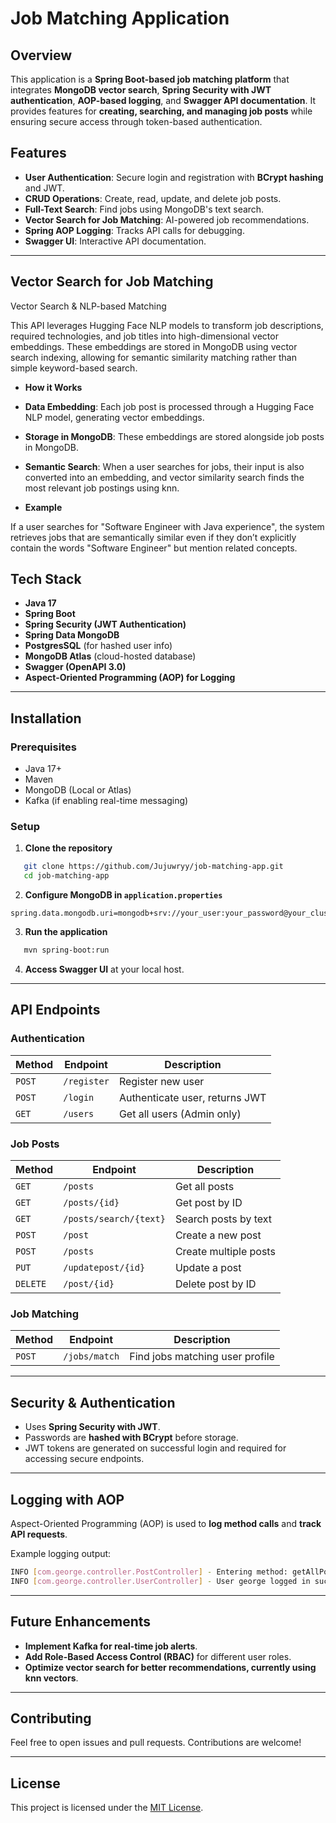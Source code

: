 # Job Matching Application

## Overview
This application is a **Spring Boot-based job matching platform** that integrates **MongoDB vector search**, **Spring Security with JWT authentication**, **AOP-based logging**, and **Swagger API documentation**. It provides features for **creating, searching, and managing job posts** while ensuring secure access through token-based authentication.

## Features
- **User Authentication**: Secure login and registration with **BCrypt hashing** and JWT.
- **CRUD Operations**: Create, read, update, and delete job posts.
- **Full-Text Search**: Find jobs using MongoDB's text search.
- **Vector Search for Job Matching**: AI-powered job recommendations.
- **Spring AOP Logging**: Tracks API calls for debugging.
- **Swagger UI**: Interactive API documentation.

---

## Vector Search for Job Matching
Vector Search & NLP-based Matching

This API leverages Hugging Face NLP models to transform job descriptions, required technologies, and job titles into high-dimensional vector embeddings. These embeddings are stored in MongoDB using vector search indexing, allowing for semantic similarity matching rather than simple keyword-based search.

- **How it Works**

- **Data Embedding**: Each job post is processed through a Hugging Face NLP model, generating vector embeddings.

- **Storage in MongoDB**: These embeddings are stored alongside job posts in MongoDB.

- **Semantic Search**: When a user searches for jobs, their input is also converted into an embedding, and vector similarity search finds the most relevant job postings using knn.

- **Example**

If a user searches for "Software Engineer with Java experience", the system retrieves jobs that are semantically similar even if they don’t explicitly contain the words "Software Engineer" but mention related concepts.



## Tech Stack
- **Java 17**
- **Spring Boot**
- **Spring Security (JWT Authentication)**
- **Spring Data MongoDB**
- **PostgresSQL** (for hashed user info)
- **MongoDB Atlas** (cloud-hosted database)
- **Swagger (OpenAPI 3.0)**
- **Aspect-Oriented Programming (AOP) for Logging**

---

## Installation
### Prerequisites
- Java 17+
- Maven
- MongoDB (Local or Atlas)
- Kafka (if enabling real-time messaging)

### Setup
1. **Clone the repository**
```sh
   git clone https://github.com/Jujuwryy/job-matching-app.git
   cd job-matching-app
```

2. **Configure MongoDB in `application.properties`**
```properties
spring.data.mongodb.uri=mongodb+srv://your_user:your_password@your_cluster.mongodb.net/...
```

3. **Run the application**
```sh
   mvn spring-boot:run
```

4. **Access Swagger UI** at your local host.

---

## API Endpoints

### Authentication
| Method | Endpoint    | Description        |
|--------|------------|--------------------|
| `POST` | `/register` | Register new user |
| `POST` | `/login`    | Authenticate user, returns JWT |
| `GET`  | `/users`    | Get all users (Admin only) |

### Job Posts
| Method | Endpoint             | Description |
|--------|----------------------|-------------|
| `GET`  | `/posts`             | Get all posts |
| `GET`  | `/posts/{id}`        | Get post by ID |
| `GET`  | `/posts/search/{text}` | Search posts by text |
| `POST` | `/post`              | Create a new post |
| `POST` | `/posts`             | Create multiple posts |
| `PUT`  | `/updatepost/{id}`   | Update a post |
| `DELETE` | `/post/{id}`       | Delete post by ID |

### Job Matching
| Method | Endpoint         | Description |
|--------|----------------|-------------|
| `POST` | `/jobs/match`  | Find jobs matching user profile |

---

## Security & Authentication
- Uses **Spring Security with JWT**.
- Passwords are **hashed with BCrypt** before storage.
- JWT tokens are generated on successful login and required for accessing secure endpoints.

---

## Logging with AOP
Aspect-Oriented Programming (AOP) is used to **log method calls** and **track API requests**.

Example logging output:
```sh
INFO [com.george.controller.PostController] - Entering method: getAllPosts
INFO [com.george.controller.UserController] - User george logged in successfully.
```

---

## Future Enhancements
- **Implement Kafka for real-time job alerts**.
- **Add Role-Based Access Control (RBAC)** for different user roles.
- **Optimize vector search for better recommendations, currently using knn vectors**.

---

## Contributing
Feel free to open issues and pull requests. Contributions are welcome!

---

## License
This project is licensed under the [MIT License](LICENSE).

